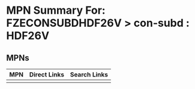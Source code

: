 



# MPN Summary For: FZECONSUBDHDF26V > con-subd : HDF26V

## MPNs
  

|MPN|Direct Links|Search Links|
| :--- | :--- | :--- |
||||
